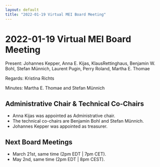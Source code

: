 ```yaml
---
layout: default
title: "2022-01-19 Virtual MEI Board Meeting"
---
```


# 2022-01-19 Virtual MEI Board Meeting

Present: Johannes Kepper, Anna E. Kijas, KlausRettinghaus, Benjamin W. Bohl, Stefan Münnich, Laurent Pugin, Perry Roland, Martha E. Thomae

Regards: Kristina Richts

Minutes: Martha E. Thomae and Stefan Münnich

## Administrative Chair & Technical Co-Chairs
- Anna Kijas was appointed as Administrative chair.
- The technical co-chairs are Benjamin Bohl and Stefan Münnich.
- Johannes Kepper was appointed as treasurer.

## Next Board Meetings
- March 21st, same time (2pm EDT \| 7pm CET).
- May 2nd, same time (2pm EDT \| 8pm CEST).
